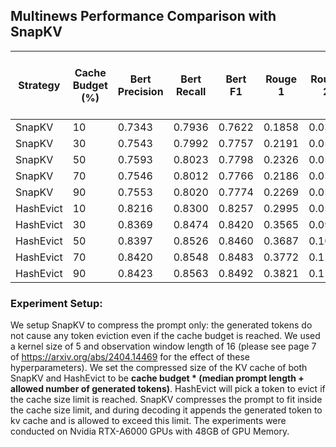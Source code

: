 ## Multinews Performance Comparison with SnapKV

| Strategy | Cache Budget (%) | Bert Precision | Bert Recall  | Bert F1 | Rouge 1 | Rouge 2 | Rouge L | Rouge Lsum | Avg Compression Ratio | Cache Mem (GB) | Prefill Toks Per Sec Top 10% | Decode Toks Per Sec Top 10% |
|---|---|---|---|---|---|---|---|---|---|---|---|---|
| SnapKV | 10 | 0.7343 | 0.7936 | 0.7622 | 0.1858 | 0.0343 | 0.1154 | 0.1260 | 0.7052 | 0.0912 | 3955.6806 | 22.6462 |
| SnapKV | 30 | 0.7543 | 0.7992 | 0.7757 | 0.2191 | 0.0507 | 0.1334 | 0.1449 | 0.5139 | 0.1494 | 3713.2769 | 22.5308 |
| SnapKV | 50 | 0.7593 | 0.8023 | 0.7798 | 0.2326 | 0.0564 | 0.1383 | 0.1463 | 0.3599 | 0.2086 | 3848.1526 | 22.9063 |
| SnapKV | 70 | 0.7546 | 0.8012 | 0.7766 | 0.2186 | 0.0536 | 0.1310 | 0.1422 | 0.2474 | 0.2667 | 4332.6014 | 22.3639 |
| SnapKV | 90 | 0.7553 | 0.8020 | 0.7774 | 0.2269 | 0.0553 | 0.1353 | 0.1476 | 0.1695 | 0.3249 | 4888.0498 | 22.7895 |
| HashEvict | 10 | 0.8216 | 0.8300 | 0.8257 | 0.2995 | 0.0582 | 0.1497 | 0.1928 | 0.8810 | 0.0306 | 5137.7554 | 18.9564 |
| HashEvict | 30 | 0.8369 | 0.8474 | 0.8420 | 0.3565 | 0.0948 | 0.1736 | 0.2265 | 0.6649 | 0.0906 | 4968.8867 | 18.5221 |
| HashEvict | 50 | 0.8397 | 0.8526 | 0.8460 | 0.3687 | 0.1050 | 0.1795 | 0.2339 | 0.4788 | 0.1516 | 5057.2913 | 18.5573 |
| HashEvict | 70 | 0.8420 | 0.8548 | 0.8483 | 0.3772 | 0.1120 | 0.1837 | 0.2380 | 0.3420 | 0.2116 | 5081.9336 | 18.6746 |
| HashEvict | 90 | 0.8423 | 0.8563 | 0.8492 | 0.3821 | 0.1165 | 0.1865 | 0.2428 | 0.2388 | 0.2716 | 5161.6223 | 19.2068 |


### Experiment Setup:
We setup SnapKV to compress the prompt only: the generated tokens do not cause any token eviction even if the cache budget is reached. We used a kernel size of 5 and observation window length of 16 (please see page 7 of https://arxiv.org/abs/2404.14469 for the effect of these hyperparameters). We set the compressed size of the KV cache of both SnapKV and HashEvict to be **cache budget * (median prompt length + allowed number of generated tokens)**. HashEvict will pick a token to evict if the cache size limit is reached. SnapKV compresses the prompt to fit inside the cache size limit, and during decoding it appends the generated token to kv cache and is allowed to exceed this limit. The experiments were conducted on Nvidia RTX-A6000 GPUs with 48GB of GPU Memory. 

